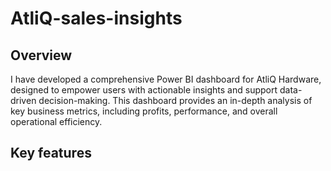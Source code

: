 # AtliQ-sales-insights

## Overview
I have developed a comprehensive Power BI dashboard for AtliQ Hardware, designed to empower users with actionable insights and support data-driven decision-making. This dashboard provides an in-depth analysis of key business metrics, including profits, performance, and overall operational efficiency.

## Key features

